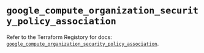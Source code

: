 # `google_compute_organization_security_policy_association`

Refer to the Terraform Registory for docs: [`google_compute_organization_security_policy_association`](https://www.terraform.io/docs/providers/google-beta/r/google_compute_organization_security_policy_association).
